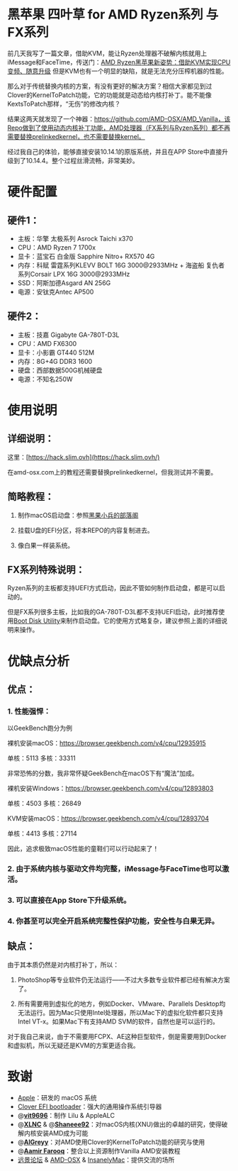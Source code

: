 # 黑苹果 四叶草 for AMD Ryzen系列 与 FX系列

前几天我写了一篇文章，借助KVM，能让Ryzen处理器不破解内核就用上iMessage和FaceTime，传送门：[AMD Ryzen黑苹果新姿势：借助KVM实现CPU变频、随意升级](https://www.itmanbu.com/ryzen-hackintosh-using-kvm-proxmox.html) 但是KVM也有一个明显的缺陷，就是无法充分压榨机器的性能。

那么对于传统替换内核的方案，有没有更好的解决方案？相信大家都见到过Clover的KernelToPatch功能，它的功能就是动态给内核打补丁。能不能像KextsToPatch那样，“无伤”的修改内核？

结果这两天就发现了一个神器：https://github.com/AMD-OSX/AMD_Vanilla，该Repo做到了使用动态内核补丁功能，AMD处理器（FX系列与Ryzen系列）都不再需要替换prelinkedkernel，也不需要替换kernel。

经过我自己的体验，能够直接安装10.14.1的原版系统，并且在APP Store中直接升级到了10.14.4。整个过程丝滑流畅，非常美妙。

# 硬件配置

## 硬件1：

- 主板：华擎 太极系列 Asrock Taichi x370
- CPU：AMD Ryzen 7 1700x
- 显卡：蓝宝石 白金版 Sapphire Nitro+ RX570 4G
- 内存：科赋 雷霆系列KLEVV BOLT 16G 3000@2933MHz + 海盗船 复仇者系列Corsair LPX 16G 3000@2933MHz
- SSD：阿斯加德Asgard AN 256G
- 电源：安钛克Antec AP500

## 硬件2：

- 主板：技嘉 Gigabyte GA-780T-D3L
- CPU：AMD FX6300
- 显卡：小影霸 GT440 512M
- 内存：8G+4G DDR3 1600
- 硬盘：西部数据500G机械硬盘
- 电源：不知名250W

# 使用说明

## 详细说明：

这里：[https://hack.slim.ovh](https://hack.slim.ovh/)

在amd-osx.com上的教程还需要替换prelinkedkernel，但我测试并不需要。

## 简略教程：

1. 制作macOS启动盘：参照[黑果小兵的部落阁](https://blog.daliansky.net)

2. 挂载U盘的EFI分区，将本REPO的内容复制进去。

3. 像白果一样装系统。

## FX系列特殊说明：

Ryzen系列的主板都支持UEFI方式启动，因此不管如何制作启动盘，都是可以启动的。

但是FX系列很多主板，比如我的GA-780T-D3L都不支持UEFI启动，此时推荐使用[Boot Disk Utility](http://cvad-mac.narod.ru/index/bootdiskutility_exe/0-5)来制作启动盘。它的使用方式略复杂，建议参照上面的详细说明来操作。

# 优缺点分析

## 优点：

### 1. 性能强悍：

以GeekBench跑分为例

裸机安装macOS：https://browser.geekbench.com/v4/cpu/12935915

单核：5113     多核：33311

非常恐怖的分数，我非常怀疑GeekBench在macOS下有“魔法”加成。

裸机安装Windows：https://browser.geekbench.com/v4/cpu/12893803

单核：4503     多核：26849

KVM安装macOS：https://browser.geekbench.com/v4/cpu/12893704

单核：4413     多核：27114

因此，追求极致macOS性能的童鞋们可以行动起来了！

### 2. 由于系统内核与驱动文件均完整，iMessage与FaceTime也可以激活。

### 3. 可以直接在App Store下升级系统。

### 4. 你甚至可以完全开启系统完整性保护功能，安全性与白果无异。

## 缺点：

由于其本质仍然是对内核打补丁，所以：

1. PhotoShop等专业软件仍无法运行——不过大多数专业软件都已经有解决方案了。

2. 所有需要用到虚拟化的地方，例如Docker、VMware、Parallels Desktop均无法运行。因为Mac只使用Intel处理器，所以Mac下的虚拟化软件都只支持Intel VT-x。如果Mac下有支持AMD SVM的软件，自然也是可以运行的。

对于我自己来说，由于不需要用FCPX、AE这种巨型软件，倒是需要用到Docker和虚拟机，所以无疑还是KVM的方案更适合我。

# 致谢

- [Apple](https://www.apple.com)：研发的 macOS 系统
- [Clover EFI bootloader](https://sourceforge.net/projects/cloverefiboot/)：强大的通用操作系统引导器
- @[**vit9696**](https://github.com/vit9696)：制作 Lilu & AppleALC
- @[**XLNC**](https://github.com/XLNCs) & @[**Shaneee92**](https://github.com/Shaneee92)：对macOS内核(XNU)做出的卓越的研究，使得破解内核安装AMD成为可能
- @[**AlGreyy**](https://github.com/AlGreyy)：对AMD使用Clover的KernelToPatch功能的研究与使用
- @[**Aamir Farooq**](https://github.com/SlimShadyIAm/)：整合以上资源制作Vanilla AMD安装教程
- [远景论坛](http://bbs.pcbeta.com) & [AMD-OSX](https://www.amd-osx.com) & [InsanelyMac](http://www.insanelymac.com)：提供交流的场所
